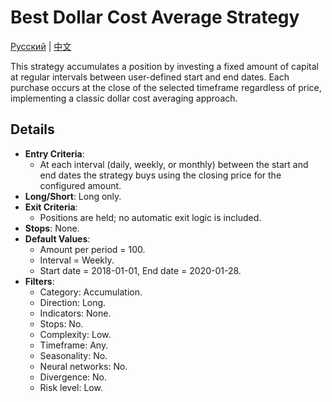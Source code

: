 # Best Dollar Cost Average Strategy
[Русский](README_ru.md) | [中文](README_cn.md)

This strategy accumulates a position by investing a fixed amount of capital at regular
intervals between user-defined start and end dates. Each purchase occurs at the close
of the selected timeframe regardless of price, implementing a classic dollar cost
averaging approach.

## Details

- **Entry Criteria**:
  - At each interval (daily, weekly, or monthly) between the start and end dates the
    strategy buys using the closing price for the configured amount.
- **Long/Short**: Long only.
- **Exit Criteria**:
  - Positions are held; no automatic exit logic is included.
- **Stops**: None.
- **Default Values**:
  - Amount per period = 100.
  - Interval = Weekly.
  - Start date = 2018-01-01, End date = 2020-01-28.
- **Filters**:
  - Category: Accumulation.
  - Direction: Long.
  - Indicators: None.
  - Stops: No.
  - Complexity: Low.
  - Timeframe: Any.
  - Seasonality: No.
  - Neural networks: No.
  - Divergence: No.
  - Risk level: Low.
